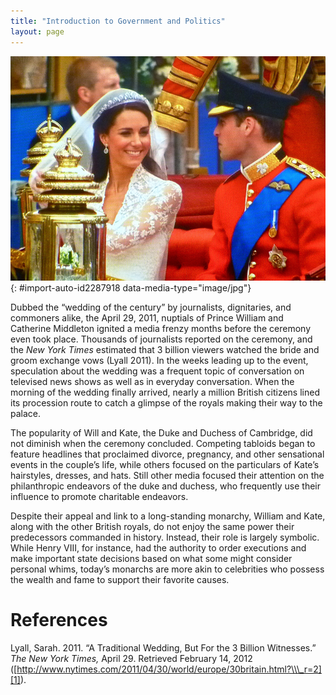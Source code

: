 ```yaml
---
title: "Introduction to Government and Politics"
layout: page
---
```



<?chapter-toc label="Learning Objectives"?>

<?cnx.eoc class="section-summary" title="Section Summary"?>

<?cnx.eoc class="section-quiz" title="Section Quiz"?>

<?cnx.eoc class="short-answer" title="Short Answer"?>

<?cnx.eoc class="further-research" title="Further Research"?>

<?cnx.eoc class="references" title="References"?>

 ![Prince William and Catherine Middleton on their wedding day.](../resources/Figure_17_00_01.jpg "Members of Britain&#x2019;s royal family still captivate audiences around the world, but they have limited involvement in the day-to-day operations of their country&#x2019;s government. (Photo courtesy of HerryLawford/flickr)"){: #import-auto-id2287918 data-media-type="image/jpg"}

Dubbed the “wedding of the century” by journalists, dignitaries, and commoners alike, the April 29, 2011, nuptials of Prince William and Catherine Middleton ignited a media frenzy months before the ceremony even took place. Thousands of journalists reported on the ceremony, and the *New York Times* estimated that 3 billion viewers watched the bride and groom exchange vows (Lyall 2011). In the weeks leading up to the event, speculation about the wedding was a frequent topic of conversation on televised news shows as well as in everyday conversation. When the morning of the wedding finally arrived, nearly a million British citizens lined its procession route to catch a glimpse of the royals making their way to the palace.

The popularity of Will and Kate, the Duke and Duchess of Cambridge, did not diminish when the ceremony concluded. Competing tabloids began to feature headlines that proclaimed divorce, pregnancy, and other sensational events in the couple’s life, while others focused on the particulars of Kate’s hairstyles, dresses, and hats. Still other media focused their attention on the philanthropic endeavors of the duke and duchess, who frequently use their influence to promote charitable endeavors.

Despite their appeal and link to a long-standing monarchy, William and Kate, along with the other British royals, do not enjoy the same power their predecessors commanded in history. Instead, their role is largely symbolic. While Henry VIII, for instance, had the authority to order executions and make important state decisions based on what some might consider personal whims, today’s monarchs are more akin to celebrities who possess the wealth and fame to support their favorite causes.

# References

Lyall, Sarah. 2011. “A Traditional Wedding, But For the 3 Billion Witnesses.” *The New York Times,* April 29. Retrieved February 14, 2012 ([http://www.nytimes.com/2011/04/30/world/europe/30britain.html?\\\_r=2][1]).



[1]: http://www.nytimes.com/2011/04/30/world/europe/30britain.html?_r=2
